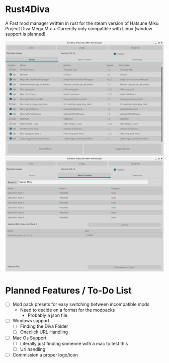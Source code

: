 # Rust4Diva

A Fast mod manager written in rust for the steam version of Hatsune Miku Project Diva Mega Mix +
Currently only compatible with Linux (window support is planned)

![Main Screen of R4D](assets/main.png)
![Online Search and DL Screen](assets/search.png)

# Planned Features / To-Do List
- [ ] Mod pack presets for easy switching between incompatible mods
  - Need to decide on a format for the modpacks
    - Probably a json file
- [ ] Windows support
  - [ ] Finding the Diva Folder
  - [ ] Oneclick URL Handling
- [ ] Mac Os Support
  - [ ] Literally just finding someone with a mac to test this 
  - [ ] Url handling
- [ ] Commission a proper logo/icon